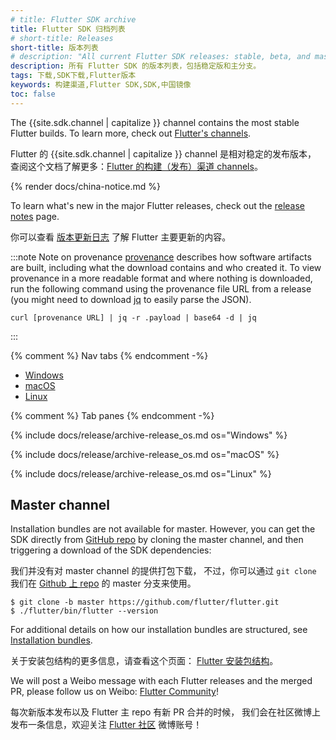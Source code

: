 ```yaml
---
# title: Flutter SDK archive
title: Flutter SDK 归档列表
# short-title: Releases
short-title: 版本列表
# description: "All current Flutter SDK releases: stable, beta, and master."
description: 所有 Flutter SDK 的版本列表，包括稳定版和主分支。
tags: 下载,SDK下载,Flutter版本
keywords: 构建渠道,Flutter SDK,SDK,中国镜像
toc: false
---
```


<style>
.scrollable-table {
  overflow-y: scroll;
  max-height: 20rem;
}
</style>

The {{site.sdk.channel | capitalize }} channel contains the
most stable Flutter builds.
To learn more, check out [Flutter's channels][].

Flutter 的 {{site.sdk.channel | capitalize }} channel 是相对稳定的发布版本，
查阅这个文档了解更多：[Flutter 的构建（发布）渠道 channels][Flutter's channels]。

{% render docs/china-notice.md %}

To learn what's new in the major Flutter releases,
check out the [release notes][] page.

你可以查看 [版本更新日志][release notes] 了解
Flutter 主要更新的内容。

:::note Note on provenance
[provenance](https://slsa.dev/provenance)
describes how software artifacts are built, including
what the download contains and who created it.
To view provenance in a more readable format
and where nothing is downloaded, run the following
command using the provenance file URL from a release (you might need to 
download [jq](https://stedolan.github.io/jq/) to easily parse the JSON).

```console
curl [provenance URL] | jq -r .payload | base64 -d | jq
```
:::

{% comment %} Nav tabs {% endcomment -%}
<ul class="nav nav-tabs" id="os-archive-tabs" role="tablist">
  <li class="nav-item">
    <a class="nav-link active" id="windows-tab" href="#windows" role="tab" aria-controls="windows" aria-selected="true">Windows</a>
  </li>
  <li class="nav-item">
    <a class="nav-link" id="macos-tab" href="#macos" role="tab" aria-controls="macos" aria-selected="false">macOS</a>
  </li>
  <li class="nav-item">
    <a class="nav-link" id="linux-tab" href="#linux" role="tab" aria-controls="linux" aria-selected="false">Linux</a>
  </li>
</ul>

{% comment %} Tab panes {% endcomment -%}
<div id="sdk-archives" class="tab-content">

{% include docs/release/archive-release_os.md os="Windows" %}

{% include docs/release/archive-release_os.md os="macOS" %}

{% include docs/release/archive-release_os.md os="Linux" %}

</div>

## Master channel

Installation bundles are not available for master.
However, you can get the SDK directly from
[GitHub repo][] by cloning the master channel,
and then triggering a download of the SDK dependencies:

我们并没有对 master channel 的提供打包下载，
不过，你可以通过 `git clone` 我们在 
[Github 上 repo][GitHub repo] 的 master 分支来使用。

```console
$ git clone -b master https://github.com/flutter/flutter.git
$ ./flutter/bin/flutter --version
```

For additional details on how our installation bundles are structured,
see [Installation bundles][].

关于安装包结构的更多信息，请查看这个页面：
[Flutter 安装包结构][Installation bundles]。

We will post a Weibo message with each Flutter releases and the merged PR,
please follow us on Weibo: [Flutter Community](https://weibo.com/u/6723427904)!

每次新版本发布以及 Flutter 主 repo 有新 PR 合并的时候，
我们会在社区微博上发布一条信息，欢迎关注
[Flutter 社区](https://weibo.com/u/6723427904) 微博账号！

[Flutter's channels]: {{site.repo.flutter}}wiki/Flutter-build-release-channels
[release notes]: /release/release-notes
[GitHub repo]: {{site.repo.flutter}}
[Installation bundles]: {{site.repo.flutter}}wiki/Flutter-Installation-Bundles
